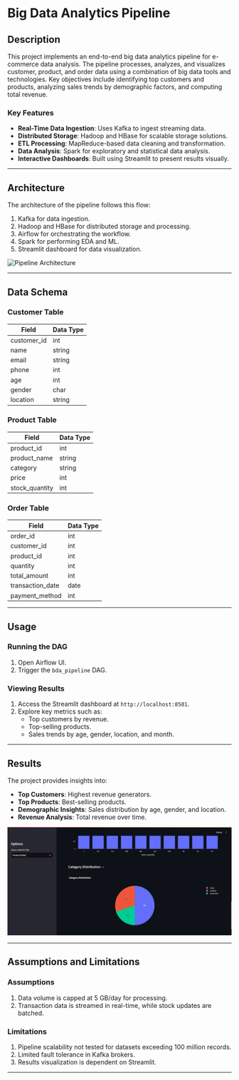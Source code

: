 # Big Data Analytics Pipeline

## Description
This project implements an end-to-end big data analytics pipeline for e-commerce data analysis. The pipeline processes, analyzes, and visualizes customer, product, and order data using a combination of big data tools and technologies. Key objectives include identifying top customers and products, analyzing sales trends by demographic factors, and computing total revenue.

### Key Features
- **Real-Time Data Ingestion**: Uses Kafka to ingest streaming data.
- **Distributed Storage**: Hadoop and HBase for scalable storage solutions.
- **ETL Processing**: MapReduce-based data cleaning and transformation.
- **Data Analysis**: Spark for exploratory and statistical data analysis.
- **Interactive Dashboards**: Built using Streamlit to present results visually.

---

## Architecture
The architecture of the pipeline follows this flow:

1. Kafka for data ingestion.
2. Hadoop and HBase for distributed storage and processing.
3. Airflow for orchestrating the workflow.
4. Spark for performing EDA and ML.
5. Streamlit dashboard for data visualization.

![Pipeline Architecture](docs/architecture_diagram.png)

---

## Data Schema

### Customer Table
| Field        | Data Type |
|--------------|-----------|
| customer_id  | int       |
| name         | string    |
| email        | string    |
| phone        | int       |
| age          | int       |
| gender       | char      |
| location     | string    |

### Product Table
| Field          | Data Type |
|----------------|-----------|
| product_id     | int       |
| product_name   | string    |
| category       | string    |
| price          | int       |
| stock_quantity | int       |

### Order Table
| Field            | Data Type |
|------------------|-----------|
| order_id         | int       |
| customer_id      | int       |
| product_id       | int       |
| quantity         | int       |
| total_amount     | int       |
| transaction_date | date      |
| payment_method   | int       |

---

## Usage

### Running the DAG
1. Open Airflow UI.
2. Trigger the `bda_pipeline` DAG.

### Viewing Results
1. Access the Streamlit dashboard at `http://localhost:8501`.
2. Explore key metrics such as:
   - Top customers by revenue.
   - Top-selling products.
   - Sales trends by age, gender, location, and month.

---

## Results
The project provides insights into:
- **Top Customers**: Highest revenue generators.
- **Top Products**: Best-selling products.
- **Demographic Insights**: Sales distribution by age, gender, and location.
- **Revenue Analysis**: Total revenue over time.

![Dashboard Screenshot](dashboards/dashboard_screenshot.png)

---

## Assumptions and Limitations

### Assumptions
1. Data volume is capped at 5 GB/day for processing.
2. Transaction data is streamed in real-time, while stock updates are batched.

### Limitations
1. Pipeline scalability not tested for datasets exceeding 100 million records.
2. Limited fault tolerance in Kafka brokers.
3. Results visualization is dependent on Streamlit.

---




